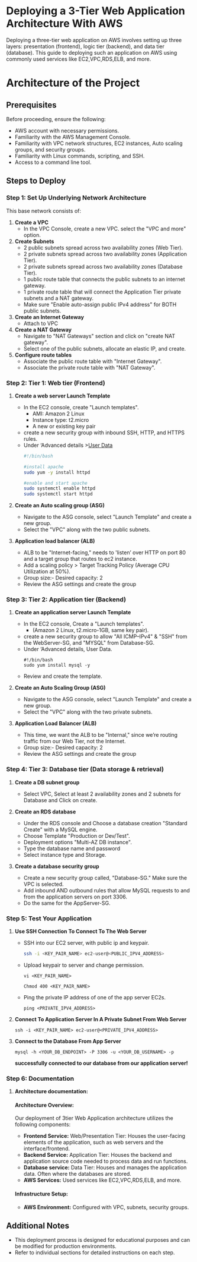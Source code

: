 # Deploying a 3-Tier Web Application Architecture With AWS
Deploying a three-tier web application on AWS involves setting up three layers: presentation (frontend), logic tier (backend), and data tier (database).
This guide to deploying such an application on AWS using commonly used services like EC2,VPC,RDS,ELB, and more.

# Architecture of the Project

## Prerequisites

Before proceeding, ensure the following:

- AWS account with necessary permissions.
- Familiarity with the AWS Management Console.
- Familiarity with VPC network structures, EC2 instances, Auto scaling groups, and security groups.
- Familiarity with Linux commands, scripting, and SSH.
- Access to a command line tool.

## Steps to Deploy
### Step 1: Set Up Underlying Network Architecture
This base network consists of:
1. **Create a VPC**
   - In the VPC Console, create a new VPC. select the "VPC and more" option.
2. **Create Subnets**
   - 2 public subnets spread across two availability zones (Web Tier).
   - 2 private subnets spread across two availability zones (Application Tier).
   - 2 private subnets spread across two availability zones (Database Tier).
   - 1 public route table that connects the public subnets to an internet gateway.
   - 1 private route table that will connect the Application Tier private subnets and a NAT gateway.
   - Make sure "Enable auto-assign public IPv4 address" for BOTH public subnets.
3. **Create an Internet Gateway**
   - Attach to VPC     
3. **Create a NAT Gateway**
   - Navigate to "NAT Gateways" section and click on "create NAT gateway".
   - Select one of the public subnets, allocate an elastic IP, and create.
4. **Configure route tables**
   - Associate the public route table with "Internet Gateway".
   - Associate the private route table with "NAT Gateway".
### Step 2: Tier 1: Web tier (Frontend)
1. **Create a web server Launch Template**
   - In the EC2 console, create "Launch templates".
     - AMI: Amazon 2 Linux
     - Instance type: t2.micro 
     - A new or existing key pair
   - create a new security group with inbound SSH, HTTP, and HTTPS rules.
   - Under ‘Advanced details >[User Data](https://github.com/Shimanshushinde/3-Tier-Web-Application-Architecture-with-AWS/blob/e687d4a2beda1a7585e19ee079ef285c3787610e/User%20Data)
     ```sh
     #!/bin/bash

     #install apache
     sudo yum -y install httpd

     #enable and start apache
     sudo systemctl enable httpd
     sudo systemctl start httpd
     ```


2. **Create an Auto scaling group (ASG)**
   - Navigate to the ASG console, select "Launch Template" and create a new group.
   - Select the "VPC" along with the two public subnets.

3. **Application load balancer (ALB)**
   - ALB to be "Internet-facing," needs to 'listen’ over HTTP on port 80 and a target group that routes to ec2 instance.
   - Add a scaling policy > Target Tracking Policy (Average CPU Utilization at 50%).
   - Group size:- Desired capacity: 2
   - Review the ASG settings and create the group
  
### Step 3: Tier 2: Application tier (Backend)
1. **Create an application server Launch Template**
   - In the EC2 console, Create a "Launch templates".
      - (Amazon 2 Linux, t2.micro-1GB, same key pair).
   - create a new security group to allow "All ICMP–IPv4" & "SSH" from the WebServer-SG, and "MYSQL" from Database-SG.
   - Under ‘Advanced details, User Data.
       ```
       #!/bin/bash
       sudo yum install mysql -y
       ```
   - Review and create the template.

2. **Create an Auto Scaling Group (ASG)**
   - Navigate to the ASG console, select "Launch Template" and create a new group.
   - Select the "VPC" along with the two private subnets.

3. **Application Load Balancer (ALB)**
   - This time, we want the ALB to be "Internal," since we’re routing traffic from our Web Tier, not the Internet.
   - Group size:- Desired capacity: 2
   - Review the ASG settings and create the group

### Step 4: Tier 3: Database tier (Data storage & retrieval)
1. **Create a DB subnet group**
   - Select VPC, Select at least 2 availability zones and 2 subnets for Database and Click on create.
    
2. **Create an RDS database**
   - Under the RDS console and Choose a database creation "Standard Create" with a MySQL engine.
   - Choose Template "Production or Dev/Test".
   - Deployment options "Multi-AZ DB instance".
   - Type the database name and password
   - Select instance type and Storage.
    
3. **Create a database security group**
   - Create a new security group called, "Database-SG." Make sure the VPC is selected.
   - Add inbound AND outbound rules that allow MySQL requests to and from the application servers on port 3306.
   - Do the same for the AppServer-SG.

### Step 5: Test Your Application
1. **Use SSH Connection To Connect To The Web Server**
   - SSH into our EC2 server, with public ip and keypair.
  
     ```sh
     ssh -i <KEY_PAIR_NAME> ec2-user@<PUBLIC_IPV4_ADDRESS>
     ```
   - Upload keypair to server and change permission.
     ```
     vi <KEY_PAIR_NAME>
     ```
     ```
     Chmod 400 <KEY_PAIR_NAME>
     ```
   - Ping the private IP address of one of the app server EC2s.
     ```
     ping <PRIVATE_IPV4_ADDRESS>
     ```
2. **Connect To Application Server In A Private Subnet From Web Server**
   
     ```
     ssh -i <KEY_PAIR_NAME> ec2-user@<PRIVATE_IPV4_ADDRESS>
     ```
3. **Connect to the Database From App Server**

   ```
   mysql -h <YOUR_DB_ENDPOINT> -P 3306 -u <YOUR_DB_USERNAME> -p
   ```
   **successfully connected to our database from our application server!**

### Step 6: Documentation

1. **Architecture documentation:**

    #### Architecture Overview:

    Our deployment of 3tier Web Application architecture utilizes the following components:

    - **Frontend Service:** Web/Presentation Tier: Houses the user-facing elements of the application, such as web servers and the interface/frontend.
    - **Backend Service:** Application Tier: Houses the backend and application source code needed to process data and run functions.
    - **Database service:** Data Tier: Houses and manages the application data. Often where the databases are stored.
    - **AWS Services:** Used services like EC2,VPC,RDS,ELB, and more.
   
     #### Infrastructure Setup:

    - **AWS Environment:** Configured with VPC, subnets, security groups.


## Additional Notes

- This deployment process is designed for educational purposes and can be modified for production environments.
- Refer to individual sections for detailed instructions on each step.

